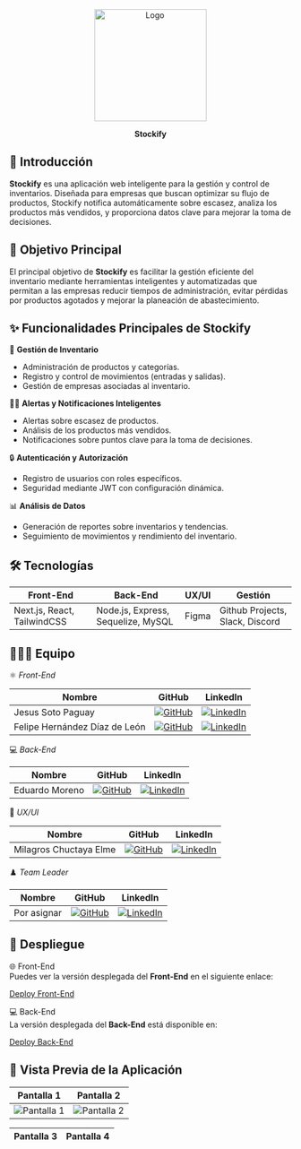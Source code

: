 <div align="center">
   <img src="https://res.cloudinary.com/dgnrqnj8y/image/upload/v1737486250/Mesa_de_trabajo_1_adopsh.png" alt="Logo" width="200px" />
   <p><strong>Stockify</strong></p>
</div>

## 🚀 Introducción

**Stockify** es una aplicación web inteligente para la gestión y control de inventarios. Diseñada para empresas que buscan optimizar su flujo de productos, Stockify notifica automáticamente sobre escasez, analiza los productos más vendidos, y proporciona datos clave para mejorar la toma de decisiones.

## 🎯 Objetivo Principal

El principal objetivo de **Stockify** es facilitar la gestión eficiente del inventario mediante herramientas inteligentes y automatizadas que permitan a las empresas reducir tiempos de administración, evitar pérdidas por productos agotados y mejorar la planeación de abastecimiento.

## ✨ Funcionalidades Principales de Stockify

🏢 **Gestión de Inventario**  
- Administración de productos y categorías.  
- Registro y control de movimientos (entradas y salidas).  
- Gestión de empresas asociadas al inventario.  

👩‍💼 **Alertas y Notificaciones Inteligentes**  
- Alertas sobre escasez de productos.  
- Análisis de los productos más vendidos.  
- Notificaciones sobre puntos clave para la toma de decisiones.  

🔒 **Autenticación y Autorización**  
- Registro de usuarios con roles específicos.  
- Seguridad mediante JWT con configuración dinámica.  

📊 **Análisis de Datos**  
- Generación de reportes sobre inventarios y tendencias.  
- Seguimiento de movimientos y rendimiento del inventario.  

## 🛠️ Tecnologías

| Front-End                               | Back-End                               | UX/UI                               | Gestión                             |
|-----------------------------------------|----------------------------------------|-------------------------------------|-------------------------------------|
| Next.js, React, TailwindCSS             | Node.js, Express, Sequelize, MySQL     | Figma                               | Github Projects, Slack, Discord     |


## 🧑‍🤝‍🧑 Equipo

⚛️ *Front-End*

| Nombre                | GitHub                                                                                       | LinkedIn                                                                                      |
|-----------------------|---------------------------------------------------------------------------------------------|----------------------------------------------------------------------------------------------|
| Jesus Soto Paguay     | [![GitHub](https://img.shields.io/badge/github-%23121011.svg?&style=for-the-badge&logo=github&logoColor=white)](#) | [![LinkedIn](https://img.shields.io/badge/linkedin-%230A66C2.svg?&style=for-the-badge&logo=linkedin&logoColor=white)](#) |
| Felipe Hernández Díaz de León | [![GitHub](https://img.shields.io/badge/github-%23121011.svg?&style=for-the-badge&logo=github&logoColor=white)](https://github.com/fhdzleon) | [![LinkedIn](https://img.shields.io/badge/linkedin-%230A66C2.svg?&style=for-the-badge&logo=linkedin&logoColor=white)](https://www.linkedin.com/in/fhdzleon/) |

💻 *Back-End*

| Nombre               | GitHub                                                                                       | LinkedIn                                                                                      |
|----------------------|---------------------------------------------------------------------------------------------|----------------------------------------------------------------------------------------------|
| Eduardo Moreno       | [![GitHub](https://img.shields.io/badge/github-%23121011.svg?&style=for-the-badge&logo=github&logoColor=white)](https://github.com/EduMMorenolp) | [![LinkedIn](https://img.shields.io/badge/linkedin-%230A66C2.svg?&style=for-the-badge&logo=linkedin&logoColor=white)](https://www.linkedin.com/in/eduardo-m-moreno-programador/) |

🎨 *UX/UI*

| Nombre                      | GitHub                                                                                       | LinkedIn                                                                                      |
|-----------------------------|---------------------------------------------------------------------------------------------|----------------------------------------------------------------------------------------------|
| Milagros Chuctaya Elme      | [![GitHub](https://img.shields.io/badge/github-%23121011.svg?&style=for-the-badge&logo=github&logoColor=white)](https://github.com/Arianamilagros) | [![LinkedIn](https://img.shields.io/badge/linkedin-%230A66C2.svg?&style=for-the-badge&logo=linkedin&logoColor=white)](https://www.linkedin.com/in/milagros-chuctaya-elme-69b56021a/) |


♟️ *Team Leader*

| Nombre               | GitHub                                                                                       | LinkedIn                                                                                      |
|----------------------|---------------------------------------------------------------------------------------------|----------------------------------------------------------------------------------------------|
| Por asignar          | [![GitHub](https://img.shields.io/badge/github-%23121011.svg?&style=for-the-badge&logo=github&logoColor=white)](#) | [![LinkedIn](https://img.shields.io/badge/linkedin-%230A66C2.svg?&style=for-the-badge&logo=linkedin&logoColor=white)](#) |

## 🔗 Despliegue

🌐 Front-End  
Puedes ver la versión desplegada del **Front-End** en el siguiente enlace:  

[Deploy Front-End](#)  

💻 Back-End  
La versión desplegada del **Back-End** está disponible en:  

[Deploy Back-End](#)  

## 📸 Vista Previa de la Aplicación  

| Pantalla 1                          | Pantalla 2                          |
|-------------------------------------|-------------------------------------|
| ![Pantalla 1](#)                    | ![Pantalla 2](#)                    |




| Pantalla 3 | Pantalla 4 |
|------------|------------|


